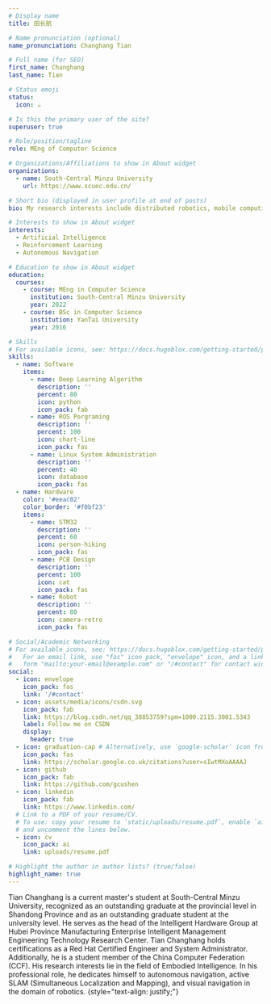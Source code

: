 ```yaml
---
# Display name
title: 田长航

# Name pronunciation (optional)
name_pronunciation: Changhang Tian

# Full name (for SEO)
first_name: Changhang
last_name: Tian

# Status emoji
status:
  icon: ☕️

# Is this the primary user of the site?
superuser: true

# Role/position/tagline
role: MEng of Computer Science

# Organizations/Affiliations to show in About widget
organizations:
  - name: South-Central Minzu University
    url: https://www.scuec.edu.cn/

# Short bio (displayed in user profile at end of posts)
bio: My research interests include distributed robotics, mobile computing and programmable matter.

# Interests to show in About widget
interests:
  - Artificial Intelligence
  - Reinforcement Learning
  - Autonomous Navigation

# Education to show in About widget
education:
  courses:
    - course: MEng in Computer Science
      institution: South-Central Minzu University
      year: 2022
    - course: BSc in Computer Science
      institution: YanTai University
      year: 2016

# Skills
# For available icons, see: https://docs.hugoblox.com/getting-started/page-builder/#icons
skills:
  - name: Software
    items:
      - name: Deep Learning Algorithm
        description: ''
        percent: 80
        icon: python
        icon_pack: fab
      - name: ROS Porgraming
        description: ''
        percent: 100
        icon: chart-line
        icon_pack: fas
      - name: Linux System Administration
        description: ''
        percent: 40
        icon: database
        icon_pack: fas
  - name: Hardware
    color: '#eeac02'
    color_border: '#f0bf23'
    items:
      - name: STM32
        description: ''
        percent: 60
        icon: person-hiking
        icon_pack: fas
      - name: PCB Design
        description: ''
        percent: 100
        icon: cat
        icon_pack: fas
      - name: Robot
        description: ''
        percent: 80
        icon: camera-retro
        icon_pack: fas

# Social/Academic Networking
# For available icons, see: https://docs.hugoblox.com/getting-started/page-builder/#icons
#   For an email link, use "fas" icon pack, "envelope" icon, and a link in the
#   form "mailto:your-email@example.com" or "/#contact" for contact widget.
social:
  - icon: envelope
    icon_pack: fas
    link: '/#contact'
  - icon: assets/media/icons/csdn.svg
    icon_pack: fab
    link: https://blog.csdn.net/qq_38853759?spm=1000.2115.3001.5343
    label: Follow me on CSDN
    display:
      header: true
  - icon: graduation-cap # Alternatively, use `google-scholar` icon from `ai` icon pack
    icon_pack: fas
    link: https://scholar.google.co.uk/citations?user=sIwtMXoAAAAJ
  - icon: github
    icon_pack: fab
    link: https://github.com/gcushen
  - icon: linkedin
    icon_pack: fab
    link: https://www.linkedin.com/
  # Link to a PDF of your resume/CV.
  # To use: copy your resume to `static/uploads/resume.pdf`, enable `ai` icons in `params.yaml`,
  # and uncomment the lines below.
  - icon: cv
    icon_pack: ai
    link: uploads/resume.pdf

# Highlight the author in author lists? (true/false)
highlight_name: true
---
```


Tian Changhang is a current master's student at South-Central Minzu University, recognized as an outstanding graduate at the provincial level in Shandong Province and as an outstanding graduate student at the university level. He serves as the head of the Intelligent Hardware Group at Hubei Province Manufacturing Enterprise Intelligent Management Engineering Technology Research Center. Tian Changhang holds certifications as a Red Hat Certified Engineer and System Administrator. Additionally, he is a student member of the China Computer Federation (CCF). His research interests lie in the field of Embodied Intelligence. In his professional role, he dedicates himself to autonomous navigation, active SLAM (Simultaneous Localization and Mapping), and visual navigation in the domain of robotics.
{style="text-align: justify;"}
